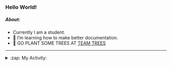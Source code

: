 ### Hello World!

##### About:
- Currently I am a student.
- 🌱 I’m learning how to make better documentation.
- 🌱 GO PLANT SOME TREES AT [TEAM TREES](https://teamtrees.org/)

---
<details>
  <summary>:zap: My Activity:</summary>
  
<!--START_SECTION:waka-->
![Code Time](http://img.shields.io/badge/Code%20Time-1%2C152%20hrs%2043%20mins-blue)

**I'm a Night 🦉** 

```text
🌞 Morning                1466 commits        ██░░░░░░░░░░░░░░░░░░░░░░░   09.27 % 
🌆 Daytime                5583 commits        █████████░░░░░░░░░░░░░░░░   35.31 % 
🌃 Evening                4558 commits        ███████░░░░░░░░░░░░░░░░░░   28.83 % 
🌙 Night                  4205 commits        ███████░░░░░░░░░░░░░░░░░░   26.59 % 
```
📅 **I'm Most Productive on Wednesday** 

```text
Monday                   2361 commits        ████░░░░░░░░░░░░░░░░░░░░░   14.93 % 
Tuesday                  2071 commits        ███░░░░░░░░░░░░░░░░░░░░░░   13.10 % 
Wednesday                3652 commits        ██████░░░░░░░░░░░░░░░░░░░   23.10 % 
Thursday                 1968 commits        ███░░░░░░░░░░░░░░░░░░░░░░   12.45 % 
Friday                   1569 commits        ██░░░░░░░░░░░░░░░░░░░░░░░   09.92 % 
Saturday                 1407 commits        ██░░░░░░░░░░░░░░░░░░░░░░░   08.90 % 
Sunday                   2784 commits        ████░░░░░░░░░░░░░░░░░░░░░   17.61 % 
```


📊 **This Week I Spent My Time On** 

```text
🔥 Editors: 
VS Code                  2 hrs 36 mins       █████████████████████████   100.00 % 

🐱‍💻 Projects: 
giveth-dapps-v2          2 hrs 32 mins       ████████████████████████░   97.44 % 
praise                   4 mins              █░░░░░░░░░░░░░░░░░░░░░░░░   02.56 % 
```


 Last Updated on 19/07/2023 04:15:39 UTC
<!--END_SECTION:waka-->
</details>
